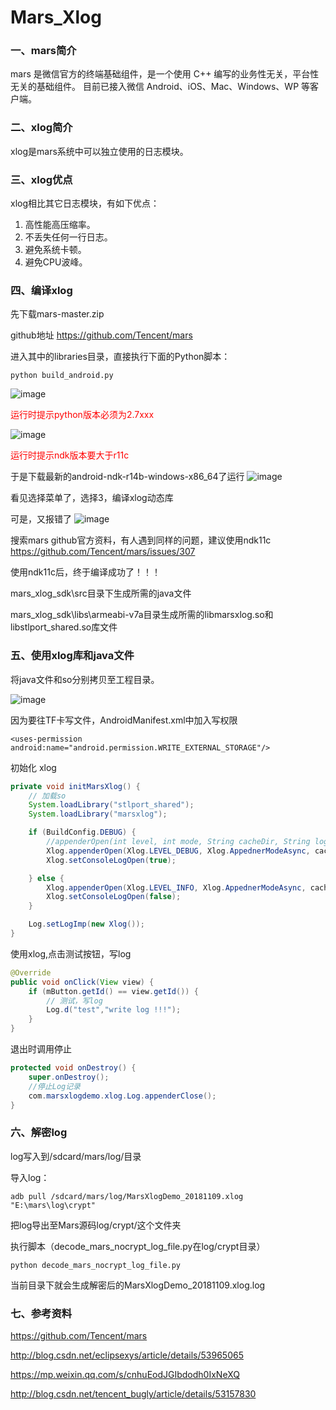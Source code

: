 # Mars_Xlog
### 一、mars简介
mars 是微信官方的终端基础组件，是一个使用 C++ 编写的业务性无关，平台性无关的基础组件。 目前已接入微信 Android、iOS、Mac、Windows、WP 等客户端。

### 二、xlog简介
xlog是mars系统中可以独立使用的日志模块。

### 三、xlog优点

xlog相比其它日志模块，有如下优点：
1. 高性能高压缩率。
2. 不丢失任何一行日志。
3. 避免系统卡顿。
4. 避免CPU波峰。

### 四、编译xlog
先下载mars-master.zip

github地址 https://github.com/Tencent/mars

进入其中的libraries目录，直接执行下面的Python脚本：


```
python build_android.py
```
![image](http://note.youdao.com/yws/public/resource/3f60271d6e59c5c75fdb0da28af28425/xmlnote/802301E8E2A743818806CA850A26B59B/2330)

<font color=red>运行时提示python版本必须为2.7xxx</font>

![image](http://note.youdao.com/yws/public/resource/3f60271d6e59c5c75fdb0da28af28425/xmlnote/92DC60725D694F85BCD7A88C5BAC656A/2333)

<font color=red>运行时提示ndk版本要大于r11c</font>

于是下载最新的android-ndk-r14b-windows-x86_64了运行
![image](http://note.youdao.com/yws/public/resource/3f60271d6e59c5c75fdb0da28af28425/xmlnote/16F0FB3C73C64408A6FE2F48C853F22C/2331)

看见选择菜单了，选择3，编译xlog动态库

可是，又报错了
![image](http://note.youdao.com/yws/public/resource/3f60271d6e59c5c75fdb0da28af28425/xmlnote/DEDAF47A0BF74DA4A1369D1514DAAD2F/2332)

搜索mars github官方资料，有人遇到同样的问题，建议使用ndk11c
https://github.com/Tencent/mars/issues/307

使用ndk11c后，终于编译成功了！！！

mars_xlog_sdk\src目录下生成所需的java文件

mars_xlog_sdk\libs\armeabi-v7a目录生成所需的libmarsxlog.so和libstlport_shared.so库文件


### 五、使用xlog库和java文件

将java文件和so分别拷贝至工程目录。

![image](http://note.youdao.com/yws/public/resource/3f60271d6e59c5c75fdb0da28af28425/xmlnote/207C79136F264689A4A23E421AAEF111/2325)

因为要往TF卡写文件，AndroidManifest.xml中加入写权限

```
<uses-permission android:name="android.permission.WRITE_EXTERNAL_STORAGE"/>
```
初始化 xlog

```Java
private void initMarsXlog() {
    // 加载so
    System.loadLibrary("stlport_shared");
    System.loadLibrary("marsxlog");

    if (BuildConfig.DEBUG) {
        //appenderOpen(int level, int mode, String cacheDir, String logDir, String nameprefix, String pubkey)
        Xlog.appenderOpen(Xlog.LEVEL_DEBUG, Xlog.AppednerModeAsync, cachePath, logPath, "MarsXlogDemo", "");
        Xlog.setConsoleLogOpen(true);

    } else {
        Xlog.appenderOpen(Xlog.LEVEL_INFO, Xlog.AppednerModeAsync, cachePath, logPath, "MarsXlogDemo", "");
        Xlog.setConsoleLogOpen(false);
    }

    Log.setLogImp(new Xlog());
}
```
使用xlog,点击测试按钮，写log

```Java
@Override
public void onClick(View view) {
    if (mButton.getId() == view.getId()) {
        // 测试，写log
        Log.d("test","write log !!!");
    }
}
```
退出时调用停止

```Java
protected void onDestroy() {
    super.onDestroy();
    //停止Log记录
    com.marsxlogdemo.xlog.Log.appenderClose();
}
```
### 六、解密log
log写入到/sdcard/mars/log/目录

导入log：

```
adb pull /sdcard/mars/log/MarsXlogDemo_20181109.xlog "E:\mars\log\crypt"
```
把log导出至Mars源码log/crypt/这个文件夹

执行脚本（decode_mars_nocrypt_log_file.py在log/crypt目录）


```
python decode_mars_nocrypt_log_file.py
```
当前目录下就会生成解密后的MarsXlogDemo_20181109.xlog.log

### 七、参考资料
https://github.com/Tencent/mars

http://blog.csdn.net/eclipsexys/article/details/53965065

https://mp.weixin.qq.com/s/cnhuEodJGIbdodh0IxNeXQ

http://blog.csdn.net/tencent_bugly/article/details/53157830